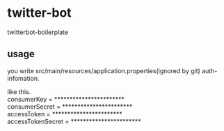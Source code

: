 # twitter-bot
twitterbot-boilerplate
  
## usage  
you write src/main/resources/application.properties(ignored by git) auth-infomation.

like this.  
consumerKey = ***********************  
consumerSecret = ***********************  
accessToken = ***********************  
accessTokenSecret = ***********************  
